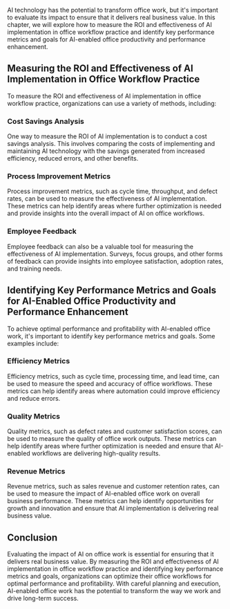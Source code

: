 
AI technology has the potential to transform office work, but it's important to evaluate its impact to ensure that it delivers real business value. In this chapter, we will explore how to measure the ROI and effectiveness of AI implementation in office workflow practice and identify key performance metrics and goals for AI-enabled office productivity and performance enhancement.

Measuring the ROI and Effectiveness of AI Implementation in Office Workflow Practice
------------------------------------------------------------------------------------

To measure the ROI and effectiveness of AI implementation in office workflow practice, organizations can use a variety of methods, including:

### Cost Savings Analysis

One way to measure the ROI of AI implementation is to conduct a cost savings analysis. This involves comparing the costs of implementing and maintaining AI technology with the savings generated from increased efficiency, reduced errors, and other benefits.

### Process Improvement Metrics

Process improvement metrics, such as cycle time, throughput, and defect rates, can be used to measure the effectiveness of AI implementation. These metrics can help identify areas where further optimization is needed and provide insights into the overall impact of AI on office workflows.

### Employee Feedback

Employee feedback can also be a valuable tool for measuring the effectiveness of AI implementation. Surveys, focus groups, and other forms of feedback can provide insights into employee satisfaction, adoption rates, and training needs.

Identifying Key Performance Metrics and Goals for AI-Enabled Office Productivity and Performance Enhancement
------------------------------------------------------------------------------------------------------------

To achieve optimal performance and profitability with AI-enabled office work, it's important to identify key performance metrics and goals. Some examples include:

### Efficiency Metrics

Efficiency metrics, such as cycle time, processing time, and lead time, can be used to measure the speed and accuracy of office workflows. These metrics can help identify areas where automation could improve efficiency and reduce errors.

### Quality Metrics

Quality metrics, such as defect rates and customer satisfaction scores, can be used to measure the quality of office work outputs. These metrics can help identify areas where further optimization is needed and ensure that AI-enabled workflows are delivering high-quality results.

### Revenue Metrics

Revenue metrics, such as sales revenue and customer retention rates, can be used to measure the impact of AI-enabled office work on overall business performance. These metrics can help identify opportunities for growth and innovation and ensure that AI implementation is delivering real business value.

Conclusion
----------

Evaluating the impact of AI on office work is essential for ensuring that it delivers real business value. By measuring the ROI and effectiveness of AI implementation in office workflow practice and identifying key performance metrics and goals, organizations can optimize their office workflows for optimal performance and profitability. With careful planning and execution, AI-enabled office work has the potential to transform the way we work and drive long-term success.

